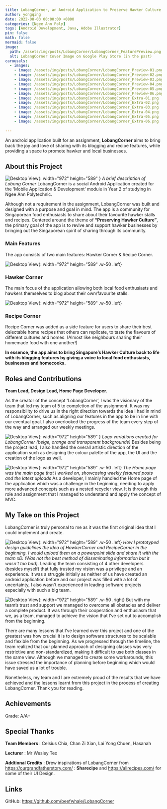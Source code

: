 ```yaml
---
title: LobangCorner, an Android Application to Preserve Hawker Culture
author: yongqing
date: 2022-08-03 00:00:00 +0800
categories: [Ngee Ann Poly]
tags: [Android Development, Java, Adobe Illustrator]
pin: false
math: false
mermaid: false
image:
  path: /assets/img/posts/LobangCorner/LobangCorner_FeaturePreview.png
  alt: LobangCorner Cover Image on Google Play Store (in the past)
carousels:
  - images: 
    - image: /assets/img/posts/LobangCorner/LobangCorner_Preview-01.png
    - image: /assets/img/posts/LobangCorner/LobangCorner_Preview-02.png
    - image: /assets/img/posts/LobangCorner/LobangCorner_Preview-03.png
    - image: /assets/img/posts/LobangCorner/LobangCorner_Preview-04.png
    - image: /assets/img/posts/LobangCorner/LobangCorner_Preview-05.png
    - image: /assets/img/posts/LobangCorner/LobangCorner_Preview-06.png
    - image: /assets/img/posts/LobangCorner/LobangCorner_Extra-01.png
    - image: /assets/img/posts/LobangCorner/LobangCorner_Extra-02.png
    - image: /assets/img/posts/LobangCorner/LobangCorner_Extra-03.png
    - image: /assets/img/posts/LobangCorner/LobangCorner_Extra-04.png
    - image: /assets/img/posts/LobangCorner/LobangCorner_Extra-05.png
    - image: /assets/img/posts/LobangCorner/LobangCorner_Extra-06.png
    
---
```


An android application built for an assignment, **LobangCorner** aims to bring back the joy and love of sharing with its blogging and recipe features, while providing a space to promote hawker and local businesses.

## About this Project
![Desktop View](/assets/img/posts/LobangCorner/LobangCorner_Main-01.png){: width="972" height="589" }
_A brief description of Lobang Corner_
LobangCorner is a social Android Application created for the ‘Mobile Application & Development’ module in Year 2 of studying in Ngee Ann Polytechnic.

Although not a requirement in the assignment, LobangCorner was built and designed with a purpose and goal in mind. The app is a community for Singaporean food enthusiasts to share about their favourite hawker stalls and recipes. Centered around the theme of **“Preserving Hawker Culture”**, the primary goal of the app is to revive and support hawker businesses by bringing out the Singaporean spirit of sharing through its community.

### Main Features
The app consists of two main features: Hawker Corner & Recipe Corner. 

![Desktop View](/assets/img/posts/LobangCorner/LobangCorner_HawkerCorner.png){: width="972" height="589" .w-50 .left}
### Hawker Corner
The main focus of the application allowing both local food enthusiasts and hawkers themselves to blog about their own/favourite stalls. 


![Desktop View](/assets/img/posts/LobangCorner/LobangCorner_RecipeCorner.png){: width="972" height="589" .w-50 .left}
### Recipe Corner
Recipe Corner was added as a side feature for users to share their best delectable home recipes that others can replicate, to taste the flavours of different cultures and homes. (Almost like neighbours sharing their homemade food with one another!)

**In essence, the app aims to bring Singapore’s Hawker Culture back to life with its blogging features by giving a voice to local food enthusiasts, businesses and homecooks.**


## Roles and Contributions
**Team Lead, Design Lead, Home Page Developer.**

As the creator of the concept ‘LobangCorner’, I was the visionary of the team that led my team of 5 to completion of the assignment. It was my responsibility to drive us in the right direction towards the idea I had in mind of LobangCorner, such as aligning our features in the app to be in line with our eventual goal. I also overlooked the progress of the team every step of the way and arranged our weekly meetings.

![Desktop View](/assets/img/posts/LobangCorner/LobangCorner_Logos-01.png){: width="972" height="589" }
_Logo variations created for LobangCorner (beige, orange and transparent backgrounds)_
Besides being the project lead, I also handled the overall artistic direction of the application such as designing the colour palette of the app, the UI and the creation of the logo as well. 

![Desktop View](/assets/img/posts/LobangCorner/LobangCorner_Home.png){: width="972" height="589" .w-50 .left}
_The Home page was the main page that I worked on, showcasing weekly fetaured posts and the latest uploads_
As a developer, I mainly handled the Home page of the application which was a challenge in the beginning, needing to apply more advanced concepts such as a nested recycler view. It is through this role and assignment that I managed to understand and apply the concept of MVC.



## My Take on this Project
LobangCorner is truly personal to me as it was the first original idea that I could implement and create.

![Desktop View](/assets/img/posts/LobangCorner/LobangCorner_Storyboard-01.png){: width="972" height="589" .w-50 .left}
_How I prototyped design guidelines the idea of HawkerCorner and RecipeCorner in the beginning. I would upload them on a powerpoint slide and share it with the team xD. (Was not the best method of disseminating information but it wasn't too bad)._
 Leading the team consisting of 4 other developers (besides myself) that fully trusted my vision was a privilege and an experience. It was a struggle initially as neither of us have created an android application before and our project was filled with a lot of uncertainty, I also wasn't experienced in leading software projects especially with such a big team. 
 
 ![Desktop View](/assets/img/posts/LobangCorner/LobangCorner_Storyboard-02.png){: width="972" height="589" .w-50 .right}
 But with my team’s trust and support we managed to overcome all obstacles and deliver a complete product. It was through their cooperation and enthusiasm that we, as a team, managed to achieve the vision that I’ve set out to accomplish from the beginning.

There are many lessons that I’ve learned over this project and one of the greatest was how crucial it is to design software structures to be scalable and flexible from the beginning. As we progressed through the timeline, the team realized that our planned approach of designing classes was very restrictive and non-standardized, making it difficult to use both classes in the same view. Although we managed to create some workarounds, this issue stressed the importance of planning before beginning which would have saved us a lot of trouble.

Nonetheless, my team and I are extremely proud of the results that we have achieved and the lessons learnt from this project in the process of creating LobangCorner. Thank you for reading.

## Achievements
Grade: A/A+

## Special Thanks
**Team Members**
: Celsius Chia, Chan Zi Xian, Lai Yong Chuen, Hasanah

**Lecturer**
: Mr Wesley Teo

**Addtional Credits**
: Drew inspirations of LobangCorner from <https://ourgrandfatherstory.com/>
:  **Sharecipe** and <https://allrecipes.com/> for some of their UI Design.

## Links
GitHub: <https://github.com/beefwhale/LobangCorner>